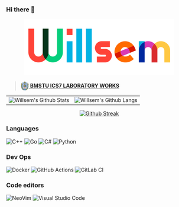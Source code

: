 ### Hi there 👋

<p align="center">
    <img alt="Willsem" src="img/willsem.png" />
</p>

> [<img src="img/bmstu.png" height="25px" valign="middle" /> <b valign="middle">BMSTU ICS7 LABORATORY WORKS</b>](https://github.com/bmstu-ics7)

<table>
    <tr>
        <td valign="top">
            <img alt="Willsem's Github Stats" src="https://github-readme-stats.codestackr.vercel.app/api?username=Willsem&show_icons=true&hide_border=false&title_color=fff&icon_color=79ff97&text_color=9f9f9f&bg_color=151515" />
        </td>
        <td valign="top">
            <img alt="Willsem's Github Langs" src="https://github-readme-stats.vercel.app/api/top-langs/?username=Willsem&hide_border=false&layout=compact&title_color=fff&icon_color=79ff97&text_color=9f9f9f&bg_color=151515" />
        </td>
    </tr>
</table>

<p align="center">
    <a href="https://git.io/streak-stats"><img alt="Github Streak" src="http://github-readme-streak-stats.herokuapp.com?user=Willsem&theme=gotham" /></a>
</p>


### Languages

![C++](https://img.shields.io/badge/c++-%2300599C.svg?&style=for-the-badge&logo=c%2B%2B&ogoColor=white)
![Go](https://img.shields.io/badge/go-%2300ADD8.svg?&style=for-the-badge&logo=go&logoColor=white)
![C#](https://img.shields.io/badge/c%23-%23239120.svg?&style=for-the-badge&logo=c-sharp&logoColor=white)
![Python](https://img.shields.io/badge/python-%2314354C.svg?&style=for-the-badge&logo=python&logoColor=white)

### Dev Ops

![Docker](https://img.shields.io/badge/docker-%230db7ed.svg?&style=for-the-badge&logo=docker&logoColor=white)
![GitHub Actions](https://img.shields.io/badge/githubactions-%232671E5.svg?&style=for-the-badge&logo=github-actions&logoColor=white)
![GitLab CI](https://img.shields.io/badge/GitLabCI-%23181717.svg?&style=for-the-badge&logo=gitlab&logoColor=white)

### Code editors

![NeoVim](https://img.shields.io/badge/NEOVIM-%2311AB00.svg?&style=for-the-badge&logo=neovim&logoColor=white)
![Visual Studio Code](https://img.shields.io/badge/VisualStudioCode-0078d7.svg?&style=for-the-badge&logo=visual-studio-code&logoColor=white)
